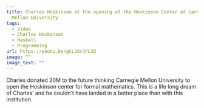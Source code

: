 ```yaml
---
title: Charles Hoskinson at the opening of the Hoskinson Center at Carnegie
  Mellon University
tags:
  - Video
  - Charles Hoskinson
  - Haskell
  - Programming
url: https://youtu.be/gCLJOrJFLZQ
image: ""
image_text: ""
---
```


Charles donated 20M to the future thinking Carnegie Mellon University to open the Hoskinson center for formal mathematics. This is a life long dream of Charles’ and he couldn’t have landed in a better place than with this institution.
